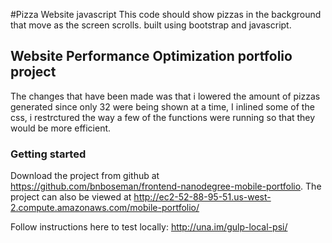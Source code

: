 #Pizza Website javascript
This code should show pizzas in the background that move as the screen scrolls. built using bootstrap and javascript.

## Website Performance Optimization portfolio project
The changes that have been made was that i lowered the amount of pizzas generated since only 32 were being shown at a time, I inlined some of the css, i restrctured the way a few of the functions were running so that they would be more efficient.

### Getting started
Download the project from github at https://github.com/bnboseman/frontend-nanodegree-mobile-portfolio.
The project can also be viewed at http://ec2-52-88-95-51.us-west-2.compute.amazonaws.com/mobile-portfolio/

Follow instructions here to test locally: http://una.im/gulp-local-psi/
